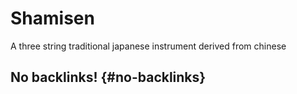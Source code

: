 # Shamisen


A three string traditional japanese instrument derived from chinese


## No backlinks! {#no-backlinks}
